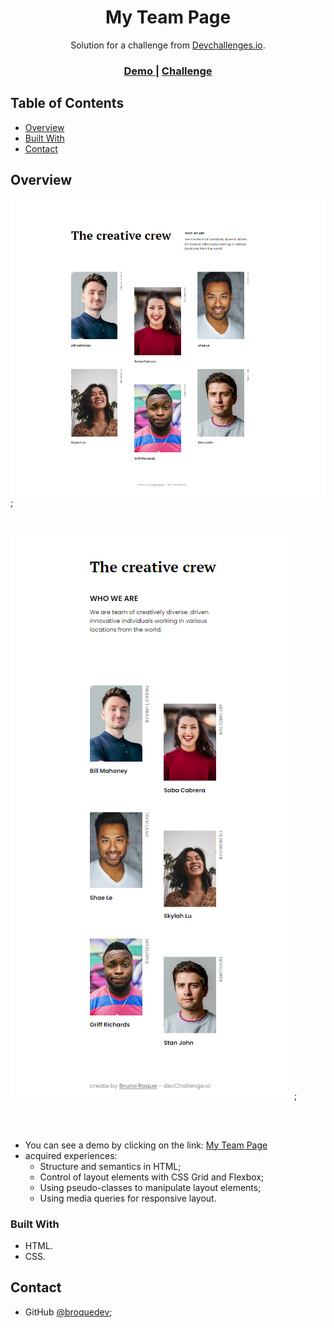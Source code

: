 <!-- Please update value in the {}  -->

<h1 align="center">My Team Page</h1>

<div align="center">
   Solution for a challenge from  <a href="http://devchallenges.io" target="_blank">Devchallenges.io</a>.
</div>

<div align="center">
  <h3>
    <a href="https://broquedev.github.io/My-Team-Page/" target="_blanck">
      Demo
    </a>    
    <span> | </span>
    <a href="https://devchallenges.io/challenges/hhmesazsqgKXrTkYkt0U">
      Challenge
    </a>
  </h3>
</div>

<!-- TABLE OF CONTENTS -->

## Table of Contents

- [Overview](#overview)
- [Built With](#built-with)
- [Contact](#contact)

<!-- OVERVIEW -->

## Overview
![screenshot](assets/img/desktop_version.png);

<br>

![screenshot](assets/img/mobile_version.png);

<br>
<br>

- You can see a demo by clicking on the link: <a href="https://broquedev.github.io/My-Team-Page/" target="_blanck">My Team Page</a>
- acquired experiences:
  - Structure and semantics in HTML;
  - Control of layout elements with CSS Grid and Flexbox;
  - Using pseudo-classes to manipulate layout elements;
  - Using media queries for responsive layout.

### Built With
- HTML.
- CSS.

## Contact
- GitHub [@broquedev]( https://github.com/broquedev);
